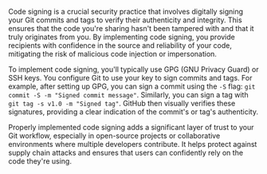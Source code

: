 Code signing is a crucial security practice that involves digitally signing your Git commits and tags to verify their authenticity and integrity. This ensures that the code you're sharing hasn't been tampered with and that it truly originates from you. By implementing code signing, you provide recipients with confidence in the source and reliability of your code, mitigating the risk of malicious code injection or impersonation.

To implement code signing, you'll typically use GPG (GNU Privacy Guard) or SSH keys. You configure Git to use your key to sign commits and tags. For example, after setting up GPG, you can sign a commit using the `-S` flag: `git commit -S -m "Signed commit message"`. Similarly, you can sign a tag with `git tag -s v1.0 -m "Signed tag"`. GitHub then visually verifies these signatures, providing a clear indication of the commit's or tag's authenticity.

Properly implemented code signing adds a significant layer of trust to your Git workflow, especially in open-source projects or collaborative environments where multiple developers contribute. It helps protect against supply chain attacks and ensures that users can confidently rely on the code they're using.
